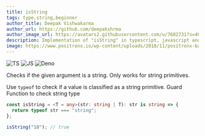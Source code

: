 ```yaml
---
title: isString
tags: type,string,beginner
author_title: Deepak Vishwakarma
author_url: https://github.com/deepakshrma
author_image_url: https://avatars2.githubusercontent.com/u/7682731?s=400
description: Implementation of "isString" in typescript, javascript and deno.
image: https://www.positronx.io/wp-content/uploads/2018/11/positronx-banner-1152-1.jpg
---
```


![TS](https://img.shields.io/badge/supports-typescript-blue.svg?style=flat-square)
![JS](https://img.shields.io/badge/supports-javascript-yellow.svg?style=flat-square)
![Deno](https://img.shields.io/badge/supports-deno-green.svg?style=flat-square)

Checks if the given argument is a string. Only works for string primitives.

Use `typeof` to check if a value is classified as a string primitive.
Guard Function to check string type

```ts title="typescript"
const isString = <T = any>(str: string | T): str is string => {
  return typeof str === "string";
};
```

```ts title="typescript"
isString("10"); // true
```
